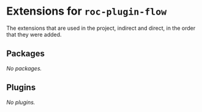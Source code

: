 # Extensions for `roc-plugin-flow`

The extensions that are used in the project, indirect and direct, in the order that they were added.

## Packages
_No packages._

## Plugins
_No plugins._
